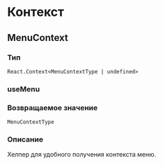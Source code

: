 # Контекст

## MenuContext

### Тип

`React.Context<MenuContextType | undefined>`

### useMenu

### Возвращаемое значение

`MenuContextType`

### Описание

Хелпер для удобного получения контекста меню.
